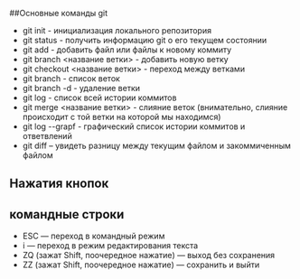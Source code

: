 ##Основные команды git

* git init - инициализация локального репозитория
* git status - получить информацию git о его текущем состоянии
* git add - добавить файл или файлы к новому коммиту
* git branch <название ветки> - добавить новую ветку
* git checkout <название ветки> - переход между ветками
* git branch - список веток
* git branch -d - удаление ветки
* git log - список всей истории коммитов
* git merge <название ветки> - слияние веток (внимательно, слияние происходит с той ветки на которой мы находимся)
* git log --grapf - графический список истории коммитов и ответвлений
* git diff – увидеть разницу между текущим файлом и закоммиченным файлом
## Нажатия кнопок

## командные строки
* ESC — переход в командный режим
* i — переход в режим редактирования текста
* ZQ (зажат Shift, поочередное нажатие) — выход без сохранения
* ZZ (зажат Shift, поочередное нажатие) — сохранить и выйти
